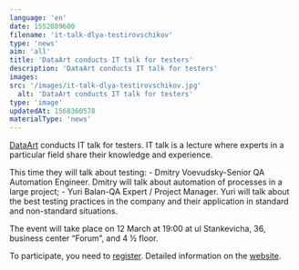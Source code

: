 ```yaml
---
language: 'en'
date: 1552089600
filename: 'it-talk-dlya-testirovschikov'
type: 'news'
aim: 'all'
title: 'DataArt conducts IT talk for testers'
description: 'DataArt conducts IT talk for testers'
images:
src: '/images/it-talk-dlya-testirovschikov.jpg'
  alt: 'DataArt conducts IT talk for testers'
type: 'image'
updatedAt: 1568360578
materialType: 'news'
---
```

[DataArt](https://vk.com/dataart) conducts IT talk for testers. IT talk is a lecture where experts in a particular field share their knowledge and experience.

This time they will talk about testing: - Dmitry Voevudsky-Senior QA Automation Engineer. Dmitry will talk about automation of processes in a large project; - Yuri Balan-QA Expert / Project Manager. Yuri will talk about the best testing practices in the company and their application in standard and non-standard situations.

The event will take place on 12 March at 19:00 at ul Stankevicha, 36, business center “Forum”, and 4 ½ floor.

To participate, you need to [register](https://vk.cc/98x5gM). Detailed information on the [website](https://vk.cc/98pw0P).

